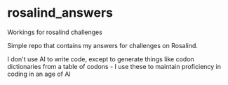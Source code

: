 # rosalind_answers
Workings for rosalind challenges

Simple repo that contains my answers for challenges on Rosalind.

I don't use AI to write code, except to generate things like codon dictionaries from a table of codons - I use these to maintain proficiency in coding in an age of AI
